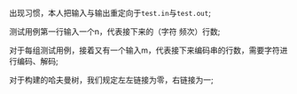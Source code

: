 出现习惯，本人把输入与输出重定向于`test.in`与`test.out`;

测试用例第一行输入一个n，代表接下来的（字符 频次）行数;

对于每组测试用例，接着又有一个输入m，代表接下来编码串的行数，需要字符进行编码、解码;

对于构建的哈夫曼树，我们规定左左链接为零，右链接为一;
